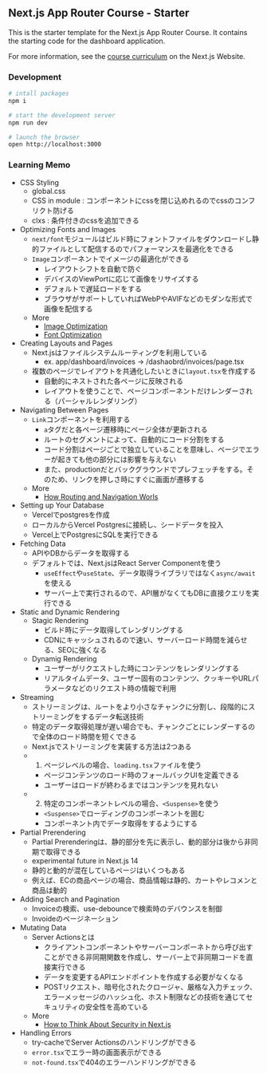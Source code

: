 ## Next.js App Router Course - Starter

This is the starter template for the Next.js App Router Course. It contains the starting code for the dashboard application.

For more information, see the [course curriculum](https://nextjs.org/learn) on the Next.js Website.


### Development

```sh
# intall packages
npm i

# start the development server
npm run dev

# launch the browser
open http://localhost:3000
```

### Learning Memo

- CSS Styling
  - global.css
  - CSS in module : コンポーネントにcssを閉じ込めれるのでcssのコンフリクト防げる
  - clxs : 条件付きのcssを追加できる
- Optimizing Fonts and Images
  - `next/font`モジュールはビルド時にフォントファイルをダウンロードし静的ファイルとして配信するのでパフォーマンスを最適化をできる
  - `Image`コンポーネントでイメージの最適化ができる
    - レイアウトシフトを自動で防ぐ
    - デバイスのViewPortに応じて画像をリサイズする
    - デフォルトで遅延ロードをする
    - ブラウザがサポートしていればWebPやAVIFなどのモダンな形式で画像を配信する
  - More
    - [Image Optimization](https://nextjs.org/docs/app/building-your-application/optimizing/images)
    - [Font Optimization](https://nextjs.org/docs/app/building-your-application/optimizing/fonts)
- Creating Layouts and Pages
  - Next.jsはファイルシステムルーティングを利用している
    - ex. app/dashboard/invoices -> /dashaobrd/invoices/page.tsx
  - 複数のページでレイアウトを共通化したいときに`layout.tsx`を作成する
    - 自動的にネストされた各ページに反映される
    - レイアウトを使うことで、ページコンポーネントだけレンダーされる（パーシャルレンダリング）
- Navigating Between Pages
  - `Link`コンポーネントを利用する
    - `a`タグだと各ページ遷移時にページ全体が更新される
    - ルートのセグメントによって、自動的にコード分割をする
    - コード分割はページごとで独立していることを意味し、ページでエラーが起きても他の部分には影響を与えない
    - また、productionだとバックグラウンドでプレフェッチをする。そのため、リンクを押しさ時にすぐに画面が遷移する
  - More
    - [How Routing and Navigation Worls](https://nextjs.org/docs/app/building-your-application/routing/linking-and-navigating#how-routing-and-navigation-works)
- Setting up Your Database
  - Vercelでpostgresを作成
  - ローカルからVercel Postgresに接続し、シードデータを投入
  - Vercel上でPostgresにSQLを実行できる
- Fetching Data
  - APIやDBからデータを取得する
  - デフォルトでは、Next.jsはReact Server Componentを使う
    - `useEffect`や`useState`、データ取得ライブラリではなく`async/await`を使える
    - サーバー上で実行されるので、API層がなくてもDBに直接クエリを実行できる
- Static and Dynamic Rendering
  - Stagic Rendering
    - ビルド時にデータ取得してレンダリングする
    - CDNにキャッシュされるので速い、サーバーロード時間を減らせる、SEOに強くなる
  - Dynamig Rendering
    - ユーザーがリクエストした時にコンテンツをレンダリングする
    - リアルタイムデータ、ユーザー固有のコンテンツ、クッキーやURLパラメータなどのリクエスト時の情報で利用
- Streaming
  - ストリーミングは、ルートをより小さなチャンクに分割し、段階的にストリーミングをするデータ転送技術
  - 特定のデータ取得処理が遅い場合でも、チャンクごとにレンダーするので全体のロード時間を短くできる
  - Next.jsでストリーミングを実装する方法は2つある
  - 1. ページレベルの場合、`loading.tsx`ファイルを使う
    - ページコンテンツのロード時のフォールバックUIを定義できる
    - ユーザーはロードが終わるまではコンテンツを見れない
  - 2. 特定のコンポーネントレベルの場合、`<Suspense>`を使う
    - `<Suspense>`でローディングのコンポーネントを囲む
    - コンポーネント内でデータ取得をするようにする
- Partial Prerendering
  - Partial Prerenderingは、静的部分を先に表示し、動的部分は後から非同期で取得できる
  - experimental future in Next.js 14
  - 静的と動的が混在しているページはいくつもある
  - 例えば、ECの商品ページの場合、商品情報は静的、カートやレコメンと商品は動的
- Adding Search and Pagination
  - Invoiceの検索、use-debounceで検索時のデバウンスを制御
  - Invoideのページネーション
- Mutating Data
  - Server Actionsとは
    - クライアントコンポーネントやサーバーコンポーネトから呼び出すことができる非同期関数を作成し、サーバー上で非同期コードを直接実行できる
    - データを変更するAPIエンドポイントを作成する必要がなくなる
    - POSTリクエスト、暗号化されたクロージャ、厳格な入力チェック、エラーメッセージのハッシュ化、ホスト制限などの技術を通じてセキュリティの安全性を高めている
  - More
    - [How to Think About Security in Next.js](https://nextjs.org/blog/security-nextjs-server-components-actions)
- Handling Errors
  - try-cacheでServer Actionsのハンドリングができる
  - `error.tsx`でエラー時の画面表示ができる
  - `not-found.tsx`で404のエラーハンドリングができる
